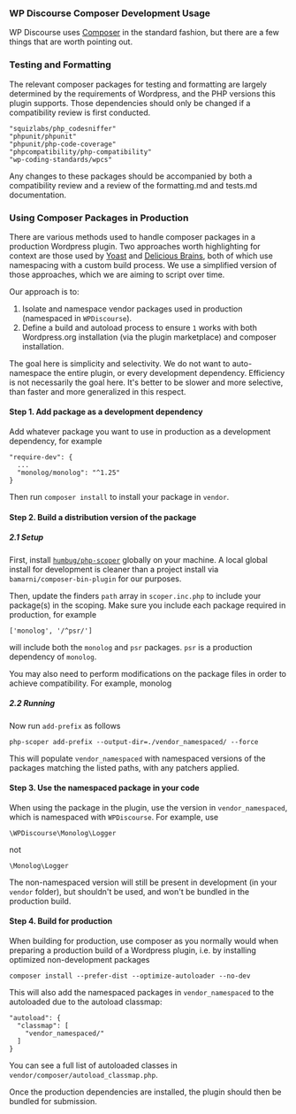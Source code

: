 ### WP Discourse Composer Development Usage

WP Discourse uses [Composer](https://getcomposer.org) in the standard fashion, but there are a few things that are worth pointing out.

### Testing and Formatting

The relevant composer packages for testing and formatting are largely determined by the requirements of Wordpress, and the PHP versions this plugin supports. Those dependencies should only be changed if a compatibility review is first conducted.

```
"squizlabs/php_codesniffer"
"phpunit/phpunit"
"phpunit/php-code-coverage"
"phpcompatibility/php-compatibility"
"wp-coding-standards/wpcs"
```

Any changes to these packages should be accompanied by both a compatibility review and a review of the formatting.md and tests.md documentation.

### Using Composer Packages in Production

There are various methods used to handle composer packages in a production Wordpress plugin. Two approaches worth highlighting for context are those used by [Yoast](https://developer.yoast.com/blog/safely-using-php-dependencies-in-the-wordpress-ecosystem/) and [Delicious Brains](https://deliciousbrains.com/php-scoper-namespace-composer-depencies/), both of which use namespacing with a custom build process. We use a simplified version of those approaches, which we are aiming to script over time.

Our approach is to:

1. Isolate and namespace vendor packages used in production (namespaced in ``WPDiscourse``).
2. Define a build and autoload process to ensure ``1`` works with both Wordpress.org installation (via the plugin marketplace) and composer installation.

The goal here is simplicity and selectivity. We do not want to auto-namespace the entire plugin, or every development dependency. Efficiency is not necessarily the goal here. It's better to be slower and more selective, than faster and more generalized in this respect.

#### Step 1. Add package as a development dependency

Add whatever package you want to use in production as a development dependency, for example

```
"require-dev": {
  ...
  "monolog/monolog": "^1.25"
}
```

Then run ``composer install`` to install your package in ``vendor``.

#### Step 2. Build a distribution version of the package

##### 2.1 Setup

First, install [``humbug/php-scoper``](https://github.com/humbug/php-scoper) globally on your machine. A local global install for development is cleaner than a project install via ``bamarni/composer-bin-plugin`` for our purposes.

Then, update the finders ``path`` array in ``scoper.inc.php`` to include your package(s) in the scoping. Make sure you include each package required in production, for example

```
['monolog', '/^psr/']
```

will include both the ``monolog`` and ``psr`` packages. ``psr`` is a production dependency of ``monolog``.

You may also need to perform modifications on the package files in order to achieve compatibility. For example, monolog

##### 2.2 Running

Now run ``add-prefix`` as follows

```
php-scoper add-prefix --output-dir=./vendor_namespaced/ --force
```

This will populate ``vendor_namespaced`` with namespaced versions of the packages matching the listed paths, with any patchers applied.

#### Step 3. Use the namespaced package in your code

When using the package in the plugin, use the version in ``vendor_namespaced``, which is namespaced with ``WPDiscourse``. For example, use

```
\WPDiscourse\Monolog\Logger
```
not

```
\Monolog\Logger
```

The non-namespaced version will still be present in development (in your ``vendor`` folder), but shouldn't be used, and won't be bundled in the production build.

#### Step 4. Build for production

When building for production, use composer as you normally would when preparing a production build of a Wordpress plugin, i.e. by installing optimized non-development packages

```
composer install --prefer-dist --optimize-autoloader --no-dev
```

This will also add the namespaced packages in ``vendor_namespaced`` to the autoloaded due to the autoload classmap:

```
"autoload": {
  "classmap": [
    "vendor_namespaced/"
  ]
}
```
You can see a full list of autoloaded classes in ``vendor/composer/autoload_classmap.php``.

Once the production dependencies are installed, the plugin should then be bundled for submission.




